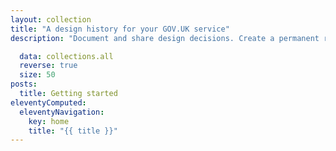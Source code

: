 ```yaml
---
layout: collection
title: "A design history for your GOV.UK service"
description: "Document and share design decisions. Create a permanent record of how your service has developed over time."

  data: collections.all
  reverse: true
  size: 50
posts:
  title: Getting started
eleventyComputed:
  eleventyNavigation:
    key: home
    title: "{{ title }}"
---
```

